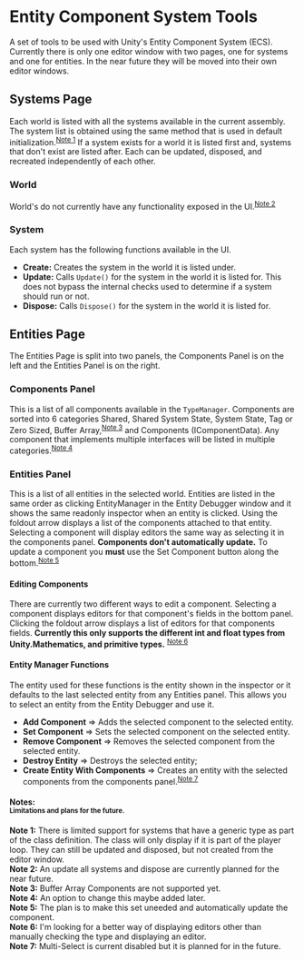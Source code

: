 # Entity Component System Tools

A set of tools to be used with Unity's Entity Component System (ECS). Currently there is only one editor window with two pages, one for systems and one for entities. In the near future they will be moved into their own editor windows.

## Systems Page
Each world is listed with all the systems available in the current assembly. The system list is obtained using the same method that is used in default initialization.<sup>[Note 1](#n1)</sup> If a system exists for a world it is listed first and, systems that don't exist are listed after. Each can be updated, disposed, and recreated independently of each other.

### World
World's do not currently have any functionality exposed in the UI.<sup>[Note 2](#n2)</sup>

### System
Each system has the following functions available in the UI.
* **Create:** Creates the system in the world it is listed under.
* **Update:** Calls `Update()` for the system in the world it is listed for. This does not bypass the internal checks used to determine if a system should run or not.
* **Dispose:** Calls `Dispose()` for the system in the world it is listed for.

## Entities Page
The Entities Page is split into two panels, the Components Panel is on the left and the Entities Panel is on the right.

### Components Panel
This is a list of all components available in the `TypeManager`. Components are sorted into 6 categories Shared, Shared System State, System State, Tag or Zero Sized, Buffer Array,<sup>[Note 3](#n3)</sup> and Components (IComponentData). Any component that implements multiple interfaces will be listed in multiple categories.<sup>[Note 4](#n4)</sup>

### Entities Panel
This is a list of all entities in the selected world. Entities are listed in the same order as clicking EntityManager in the Entity Debugger window and it shows the same readonly inspector when an entity is clicked. Using the foldout arrow displays a list of the components attached to that entity. Selecting a component will display editors the same way as selecting it in the components panel. **Components don't automatically update.** To update a component you **must** use the Set Component button along the bottom.<sup>[Note 5](#n5)</sup>

#### Editing Components
There are currently two different ways to edit a component. Selecting a component displays editors for that component's fields in the bottom panel. Clicking the foldout arrow displays a list of editors for that components fields. **Currently this only supports the different int and float types from Unity.Mathematics, and primitive types.** <sup>[Note 6](#n6)</sup>

#### Entity Manager Functions
The entity used for these functions is the entity shown in the inspector or it defaults to the last selected entity from any Entities panel. This allows you to select an entity from the Entity Debugger and use it.
- **Add Component** => Adds the selected component to the selected entity.
- **Set Component** => Sets the selected component on the selected entity.
- **Remove Component** => Removes the selected component from the selected entity.
- **Destroy Entity** => Destroys the selected entity;
- **Create Entity With Components** => Creates an entity with the selected components from the components panel.<sup>[Note 7](#n7)</sup>

#### Notes:<br><sup>Limitations and plans for the future.</sup>

<a name="n1"><b>Note 1:</b></a> There is limited support for systems that have a generic type as part of the class definition. The class will only display if it is part of the player loop. They can still be updated and disposed, but not created from the editor window.<br/>
<a name="n2"><b>Note 2:</b></a> An update all systems and dispose are currently planned for the near future.<br/>
<a name="n3"><b>Note 3:</b></a> Buffer Array Components are not supported yet.<br/>
<a name="n4"><b>Note 4:</b></a> An option to change this maybe added later.<br/>
<a name="n5"><b>Note 5:</b></a> The plan is to make this set uneeded and automatically update the component.<br/>
<a name="n6"><b>Note 6:</b></a> I'm looking for a better way of displaying editors other than manually checking the type and displaying an editor.<br/>
<a name="n7"><b>Note 7:</b></a> Multi-Select is current disabled but it is planned for in the future.<br/>